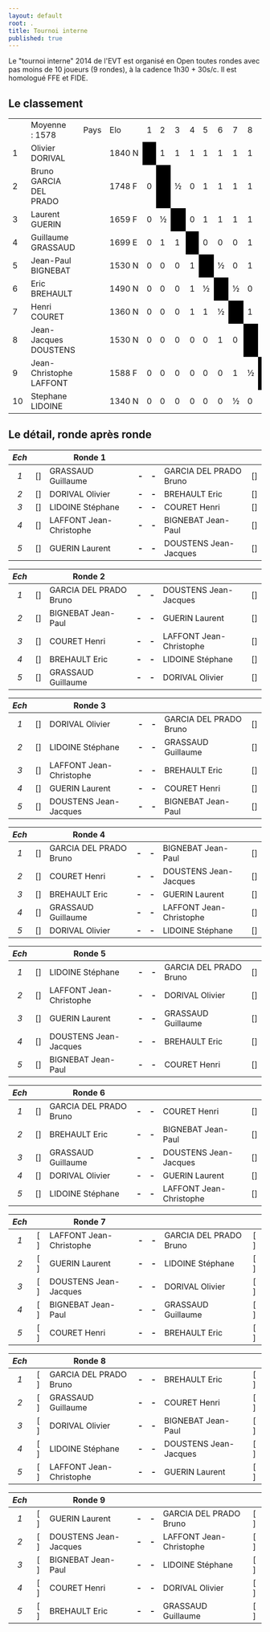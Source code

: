 ```yaml
---
layout: default
root: .
title: Tournoi interne
published: true
---
```


Le "tournoi interne" 2014 de l'EVT est organisé en Open toutes rondes avec pas moins de 10 joueurs (9 rondes), à la cadence 1h30 + 30s/c. Il est homologué FFE et FIDE.

## Le classement

<div align=center>
<table cellspacing=0 cellpadding=2 style=border-collapse:collapse;>
 <tr height=20 class=papi_liste_c>
  <td class=papi_border_c width=20>&nbsp;</td>
  <td class=papi_border_l width=160>Moyenne :&nbsp;1578</td>
  <td class=papi_border_c width=40>Pays</td>
  <td class=papi_border_c width=40>Elo</td>
  <td class=papi_border_c width=20>1</td>
  <td class=papi_border_c width=20>2</td>
  <td class=papi_border_c width=20>3</td>
  <td class=papi_border_c width=20>4</td>
  <td class=papi_border_c width=20>5</td>
  <td class=papi_border_c width=20>6</td>
  <td class=papi_border_c width=20>7</td>
  <td class=papi_border_c width=20>8</td>
  <td class=papi_border_c width=20>9</td>
  <td class=papi_border_c width=20>10</td>
  <td class=papi_border_r width=30>Pts</td>
  <td class=papi_border_r width=30>Ko.</td>
  <td class=papi_border_r width=30>Ka.</td>
 </tr>
 <tr height=20 class=papi_liste_c>
  <td class=papi_border_r>1</td>
  <td class=papi_border_l>Olivier DORIVAL</td>
  <td class=papi_border_c><img border=0 src=flags/FRA.GIF height=12px /></td>
  <td class=papi_border_c>1840&nbsp;N</td>
  <td class=papi_border_c bgcolor=#000000>&nbsp;</td>
  <td class=papi_border_c>1</td>
  <td class=papi_border_c>1</td>
  <td class=papi_border_c>1</td>
  <td class=papi_border_c>1</td>
  <td class=papi_border_c>1</td>
  <td class=papi_border_c>1</td>
  <td class=papi_border_c>1</td>
  <td class=papi_border_c>1</td>
  <td class=papi_border_c>1</td>
  <td class=papi_border_r>9</td>
  <td class=papi_border_r>18</td>
  <td class=papi_border_r>36</td>
 <tr height=20 class=papi_liste_c>
  <td class=papi_border_r>2</td>
  <td class=papi_border_l>Bruno GARCIA DEL PRADO</td>
  <td class=papi_border_c><img border=0 src=flags/FRA.GIF height=12px /></td>
  <td class=papi_border_c>1748&nbsp;F</td>
  <td class=papi_border_c>0</td>
  <td class=papi_border_c bgcolor=#000000>&nbsp;</td>
  <td class=papi_border_c>&frac12;</td>
  <td class=papi_border_c>0</td>
  <td class=papi_border_c>1</td>
  <td class=papi_border_c>1</td>
  <td class=papi_border_c>1</td>
  <td class=papi_border_c>1</td>
  <td class=papi_border_c>1</td>
  <td class=papi_border_c>1</td>
  <td class=papi_border_r>6&frac12;</td>
  <td class=papi_border_r>19&frac14;</td>
  <td class=papi_border_r>25</td>
 <tr height=20 class=papi_liste_c>
  <td class=papi_border_r>3</td>
  <td class=papi_border_l>Laurent GUERIN</td>
  <td class=papi_border_c><img border=0 src=flags/FRA.GIF height=12px /></td>
  <td class=papi_border_c>1659&nbsp;F</td>
  <td class=papi_border_c>0</td>
  <td class=papi_border_c>&frac12;</td>
  <td class=papi_border_c bgcolor=#000000>&nbsp;</td>
  <td class=papi_border_c>0</td>
  <td class=papi_border_c>1</td>
  <td class=papi_border_c>1</td>
  <td class=papi_border_c>1</td>
  <td class=papi_border_c>1</td>
  <td class=papi_border_c>1</td>
  <td class=papi_border_c>1</td>
  <td class=papi_border_r>6&frac12;</td>
  <td class=papi_border_r>19&frac14;</td>
  <td class=papi_border_r>25</td>
 <tr height=20 class=papi_liste_c>
  <td class=papi_border_r>4</td>
  <td class=papi_border_l>Guillaume GRASSAUD</td>
  <td class=papi_border_c><img border=0 src=flags/FRA.GIF height=12px /></td>
  <td class=papi_border_c>1699&nbsp;E</td>
  <td class=papi_border_c>0</td>
  <td class=papi_border_c>1</td>
  <td class=papi_border_c>1</td>
  <td class=papi_border_c bgcolor=#000000>&nbsp;</td>
  <td class=papi_border_c>0</td>
  <td class=papi_border_c>0</td>
  <td class=papi_border_c>0</td>
  <td class=papi_border_c>1</td>
  <td class=papi_border_c>1</td>
  <td class=papi_border_c>1</td>
  <td class=papi_border_r>5</td>
  <td class=papi_border_r>20</td>
  <td class=papi_border_r>20</td>
 <tr height=20 class=papi_liste_c>
  <td class=papi_border_r>5</td>
  <td class=papi_border_l>Jean-Paul BIGNEBAT</td>
  <td class=papi_border_c><img border=0 src=flags/FRA.GIF height=12px /></td>
  <td class=papi_border_c>1530&nbsp;N</td>
  <td class=papi_border_c>0</td>
  <td class=papi_border_c>0</td>
  <td class=papi_border_c>0</td>
  <td class=papi_border_c>1</td>
  <td class=papi_border_c bgcolor=#000000>&nbsp;</td>
  <td class=papi_border_c>&frac12;</td>
  <td class=papi_border_c>0</td>
  <td class=papi_border_c>1</td>
  <td class=papi_border_c>1</td>
  <td class=papi_border_c>1</td>
  <td class=papi_border_r>4&frac12;</td>
  <td class=papi_border_r>20&frac14;</td>
  <td class=papi_border_r>17</td>
 <tr height=20 class=papi_liste_c>
  <td class=papi_border_r>6</td>
  <td class=papi_border_l>Eric BREHAULT</td>
  <td class=papi_border_c><img border=0 src=flags/FRA.GIF height=12px /></td>
  <td class=papi_border_c>1490&nbsp;N</td>
  <td class=papi_border_c>0</td>
  <td class=papi_border_c>0</td>
  <td class=papi_border_c>0</td>
  <td class=papi_border_c>1</td>
  <td class=papi_border_c>&frac12;</td>
  <td class=papi_border_c bgcolor=#000000>&nbsp;</td>
  <td class=papi_border_c>&frac12;</td>
  <td class=papi_border_c>0</td>
  <td class=papi_border_c>1</td>
  <td class=papi_border_c>1</td>
  <td class=papi_border_r>4</td>
  <td class=papi_border_r>20&frac12;</td>
  <td class=papi_border_r>14</td>
 <tr height=20 class=papi_liste_c>
  <td class=papi_border_r>7</td>
  <td class=papi_border_l>Henri COURET</td>
  <td class=papi_border_c><img border=0 src=flags/FRA.GIF height=12px /></td>
  <td class=papi_border_c>1360&nbsp;N</td>
  <td class=papi_border_c>0</td>
  <td class=papi_border_c>0</td>
  <td class=papi_border_c>0</td>
  <td class=papi_border_c>1</td>
  <td class=papi_border_c>1</td>
  <td class=papi_border_c>&frac12;</td>
  <td class=papi_border_c bgcolor=#000000>&nbsp;</td>
  <td class=papi_border_c>1</td>
  <td class=papi_border_c>0</td>
  <td class=papi_border_c>&frac12;</td>
  <td class=papi_border_r>4</td>
  <td class=papi_border_r>20&frac12;</td>
  <td class=papi_border_r>14</td>
 <tr height=20 class=papi_liste_c>
  <td class=papi_border_r>8</td>
  <td class=papi_border_l>Jean-Jacques DOUSTENS</td>
  <td class=papi_border_c><img border=0 src=flags/FRA.GIF height=12px /></td>
  <td class=papi_border_c>1530&nbsp;N</td>
  <td class=papi_border_c>0</td>
  <td class=papi_border_c>0</td>
  <td class=papi_border_c>0</td>
  <td class=papi_border_c>0</td>
  <td class=papi_border_c>0</td>
  <td class=papi_border_c>1</td>
  <td class=papi_border_c>0</td>
  <td class=papi_border_c bgcolor=#000000>&nbsp;</td>
  <td class=papi_border_c>&frac12;</td>
  <td class=papi_border_c>1</td>
  <td class=papi_border_r>2&frac12;</td>
  <td class=papi_border_r>21&frac14;</td>
  <td class=papi_border_r>9</td>
 <tr height=20 class=papi_liste_c>
  <td class=papi_border_r>9</td>
  <td class=papi_border_l>Jean-Christophe LAFFONT</td>
  <td class=papi_border_c><img border=0 src=flags/FRA.GIF height=12px /></td>
  <td class=papi_border_c>1588&nbsp;F</td>
  <td class=papi_border_c>0</td>
  <td class=papi_border_c>0</td>
  <td class=papi_border_c>0</td>
  <td class=papi_border_c>0</td>
  <td class=papi_border_c>0</td>
  <td class=papi_border_c>0</td>
  <td class=papi_border_c>1</td>
  <td class=papi_border_c>&frac12;</td>
  <td class=papi_border_c bgcolor=#000000>&nbsp;</td>
  <td class=papi_border_c>1</td>
  <td class=papi_border_r>2&frac12;</td>
  <td class=papi_border_r>21&frac14;</td>
  <td class=papi_border_r>9</td>
 <tr height=20 class=papi_liste_c>
  <td class=papi_border_r>10</td>
  <td class=papi_border_l>Stephane LIDOINE</td>
  <td class=papi_border_c><img border=0 src=flags/FRA.GIF height=12px /></td>
  <td class=papi_border_c>1340&nbsp;N</td>
  <td class=papi_border_c>0</td>
  <td class=papi_border_c>0</td>
  <td class=papi_border_c>0</td>
  <td class=papi_border_c>0</td>
  <td class=papi_border_c>0</td>
  <td class=papi_border_c>0</td>
  <td class=papi_border_c>&frac12;</td>
  <td class=papi_border_c>0</td>
  <td class=papi_border_c>0</td>
  <td class=papi_border_c bgcolor=#000000>&nbsp;</td>
  <td class=papi_border_r>&frac12;</td>
  <td class=papi_border_r>22&frac14;</td>
  <td class=papi_border_r>1</td>
</table>
</div>

## Le détail, ronde après ronde

|*Ech*|     | **Ronde 1**        |     |     |                           |     |
|:-:|:---:| -------------------- |:---:|:---:| ------------------------- |:---:|
|*1*| [] | GRASSAUD Guillaume   |**-**|**-**| GARCIA DEL PRADO Bruno    | [] |
|*2*| [] | DORIVAL Olivier      |**-**|**-**| BREHAULT Eric             | [] |
|*3*| [] | LIDOINE Stéphane     |**-**|**-**| COURET Henri          | [] |
|*4*| [] | LAFFONT Jean-Christophe |**-**|**-**| BIGNEBAT Jean-Paul     | [] |
|*5*| [] | GUERIN Laurent        |**-**|**-**| DOUSTENS Jean-Jacques    | [] |


|*Ech*|     | **Ronde 2**        |     |     |                           |     |
|:-:|:---:| -------------------- |:---:|:---:| ------------------------- |:---:|
|*1*| [] | GARCIA DEL PRADO Bruno  |**-**|**-**| DOUSTENS Jean-Jacques  | [] |
|*2*| [] | BIGNEBAT Jean-Paul   |**-**|**-**| GUERIN Laurent            | [] |
|*3*| [] | COURET Henri       |**-**|**-**| LAFFONT Jean-Christophe   | [] |
|*4*| [] | BREHAULT Eric        |**-**|**-**| LIDOINE Stéphane          |[]|
|*5*| [] | GRASSAUD Guillaume   |**-**|**-**| DORIVAL Olivier           | [] |

|*Ech*|     | **Ronde 3**        |     |     |                           |     |
|:-:|:---:| -------------------- |:---:|:---:| ------------------------- |:---:|
|*1*| [] | DORIVAL Olivier      |**-**|**-**| GARCIA DEL PRADO Bruno    | [] |
|*2*|[]| LIDOINE Stéphane     |**-**|**-**| GRASSAUD Guillaume        | [] |
|*3*| [] | LAFFONT Jean-Christophe  |**-**|**-**| BREHAULT Eric         | [] |
|*4*| [] | GUERIN Laurent           |**-**|**-**| COURET Henri          |[]|
|*5*| [] | DOUSTENS Jean-Jacques    |**-**|**-**| BIGNEBAT Jean-Paul    | [] |

|*Ech*|   | **Ronde 4**          |     |     |                           |     |
|:-:|:---:| -------------------- |:---:|:---:| ------------------------- |:---:|
|*1*| [] | GARCIA DEL PRADO Bruno |**-**|**-**| BIGNEBAT Jean-Paul      | [] |
|*2*|[]| COURET Henri           |**-**|**-**| DOUSTENS Jean-Jacques   | [] |
|*3*| [] | BREHAULT Eric          |**-**|**-**| GUERIN Laurent          | [] |
|*4*| [] | GRASSAUD Guillaume     |**-**|**-**| LAFFONT Jean-Christophe | [] |
|*5*| [] | DORIVAL Olivier        |**-**|**-**| LIDOINE Stéphane        |[]|

|*Ech*|   | **Ronde 5**             |     |     |                        |     |
|:-:|:---:| ----------------------- |:---:|:---:| ---------------------- |:---:|
|*1*| [] | LIDOINE Stéphane        |**-**|**-**| GARCIA DEL PRADO Bruno | [] |
|*2*| [] | LAFFONT Jean-Christophe |**-**|**-**| DORIVAL Olivier        | [] |
|*3*| [] | GUERIN Laurent          |**-**|**-**| GRASSAUD Guillaume     | [] |
|*4*| [] | DOUSTENS Jean-Jacques   |**-**|**-**| BREHAULT Eric          | [] |
|*5*| [] | BIGNEBAT Jean-Paul      |**-**|**-**| COURET Henri           | [] |

|*Ech*|   | **Ronde 6**          |     |     |                           |     |
|:-:|:---:| -------------------- |:---:|:---:| ------------------------- |:---:|
|*1*| [] | GARCIA DEL PRADO Bruno    |**-**|**-**| COURET Henri         | [] |
|*2*| [] | BREHAULT Eric        |**-**|**-**| BIGNEBAT Jean-Paul        | [] |
|*3*| [] | GRASSAUD Guillaume   |**-**|**-**| DOUSTENS Jean-Jacques     | [] |
|*4*| [] | DORIVAL Olivier      |**-**|**-**| GUERIN Laurent            | [] |
|*5*| [] | LIDOINE Stéphane     |**-**|**-**| LAFFONT Jean-Christophe   | [] |

|*Ech*|   | **Ronde 7**          |     |     |                           |     |
|:-:|:---:| -------------------- |:---:|:---:| ------------------------- |:---:|
|*1*| [ ] | LAFFONT Jean-Christophe |**-**|**-**| GARCIA DEL PRADO Bruno | [ ] |
|*2*| [ ] | GUERIN Laurent          |**-**|**-**| LIDOINE Stéphane       | [ ] |
|*3*| [ ] | DOUSTENS Jean-Jacques   |**-**|**-**| DORIVAL Olivier        | [ ] |
|*4*| [ ] | BIGNEBAT Jean-Paul      |**-**|**-**| GRASSAUD Guillaume     | [ ] |
|*5*| [ ] | COURET Henri            |**-**|**-**| BREHAULT Eric          | [ ] |

|*Ech*|     | **Ronde 8**           |     |     |                        |     |
|:-:|:---:| ----------------------- |:---:|:---:| ---------------------- |:---:|
|*1*| [ ] | GARCIA DEL PRADO Bruno  |**-**|**-**| BREHAULT Eric          | [ ] |
|*2*| [ ] | GRASSAUD Guillaume      |**-**|**-**| COURET Henri           | [ ] |
|*3*| [ ] | DORIVAL Olivier         |**-**|**-**| BIGNEBAT Jean-Paul     | [ ] |
|*4*| [ ] | LIDOINE Stéphane        |**-**|**-**| DOUSTENS Jean-Jacques  | [ ] |
|*5*| [ ] | LAFFONT Jean-Christophe |**-**|**-**| GUERIN Laurent         | [ ] |

|*Ech*|   | **Ronde 9**            |     |     |                         |     |
|:-:|:---:| ---------------------- |:---:|:---:| ----------------------- |:---:|
|*1*| [ ] | GUERIN Laurent         |**-**|**-**| GARCIA DEL PRADO Bruno  | [ ] |
|*2*| [ ] | DOUSTENS Jean-Jacques  |**-**|**-**| LAFFONT Jean-Christophe | [ ] |
|*3*| [ ] | BIGNEBAT Jean-Paul     |**-**|**-**| LIDOINE Stéphane        | [ ] |
|*4*| [ ] | COURET Henri           |**-**|**-**| DORIVAL Olivier         | [ ] |
|*5*| [ ] | BREHAULT Eric          |**-**|**-**| GRASSAUD Guillaume      | [ ] |